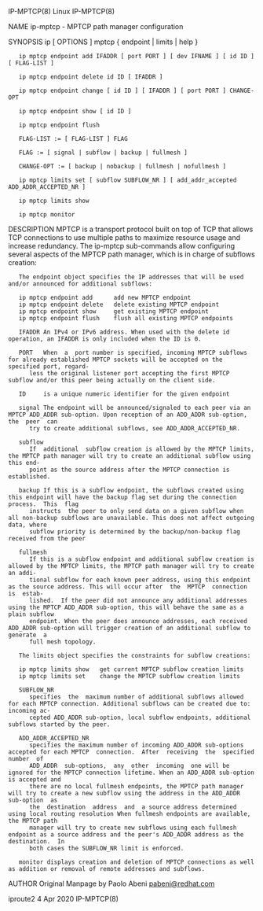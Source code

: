 IP-MPTCP(8)								     Linux								   IP-MPTCP(8)

NAME
       ip-mptcp - MPTCP path manager configuration

SYNOPSIS
       ip [ OPTIONS ] mptcp { endpoint	| limits  | help  }

       ip mptcp endpoint add IFADDR [ port PORT ] [ dev IFNAME ] [ id ID ] [ FLAG-LIST ]

       ip mptcp endpoint delete id ID [ IFADDR ]

       ip mptcp endpoint change [ id ID ] [ IFADDR ] [ port PORT ] CHANGE-OPT

       ip mptcp endpoint show [ id ID ]

       ip mptcp endpoint flush

       FLAG-LIST := [ FLAG-LIST ] FLAG

       FLAG := [ signal | subflow | backup | fullmesh ]

       CHANGE-OPT := [ backup | nobackup | fullmesh | nofullmesh ]

       ip mptcp limits set [ subflow SUBFLOW_NR ] [ add_addr_accepted ADD_ADDR_ACCEPTED_NR ]

       ip mptcp limits show

       ip mptcp monitor

DESCRIPTION
       MPTCP is a transport protocol built on top of TCP that allows TCP connections to use multiple paths to maximize resource usage and increase redundancy.
       The ip-mptcp sub-commands allow configuring several aspects of the MPTCP path manager, which is in charge of subflows creation:

       The endpoint object specifies the IP addresses that will be used and/or announced for additional subflows:

       ip mptcp endpoint add	  add new MPTCP endpoint
       ip mptcp endpoint delete	  delete existing MPTCP endpoint
       ip mptcp endpoint show	  get existing MPTCP endpoint
       ip mptcp endpoint flush	  flush all existing MPTCP endpoints

       IFADDR An IPv4 or IPv6 address. When used with the delete id operation, an IFADDR is only included when the ID is 0.

       PORT   When  a  port number is specified, incoming MPTCP subflows for already established MPTCP sockets will be accepted on the specified port, regard‐
	      less the original listener port accepting the first MPTCP subflow and/or this peer being actually on the client side.

       ID     is a unique numeric identifier for the given endpoint

       signal The endpoint will be announced/signaled to each peer via an MPTCP ADD_ADDR sub-option. Upon reception of an ADD_ADDR sub-option,	the  peer  can
	      try to create additional subflows, see ADD_ADDR_ACCEPTED_NR.

       subflow
	      If  additional  subflow creation is allowed by the MPTCP limits, the MPTCP path manager will try to create an additional subflow using this end‐
	      point as the source address after the MPTCP connection is established.

       backup If this is a subflow endpoint, the subflows created using this endpoint will have the backup flag set during the connection process.  This  flag
	      instructs	 the peer to only send data on a given subflow when all non-backup subflows are unavailable. This does not affect outgoing data, where
	      subflow priority is determined by the backup/non-backup flag received from the peer

       fullmesh
	      If this is a subflow endpoint and additional subflow creation is allowed by the MPTCP limits, the MPTCP path manager will try to create an addi‐
	      tional subflow for each known peer address, using this endpoint as the source address. This will occur after  the	 MPTCP	connection  is	estab‐
	      lished.  If the peer did not announce any additional addresses using the MPTCP ADD_ADDR sub-option, this will behave the same as a plain subflow
	      endpoint. When the peer does announce addresses, each received ADD_ADDR sub-option will trigger creation of an additional subflow to generate  a
	      full mesh topology.

       The limits object specifies the constraints for subflow creations:

       ip mptcp limits show   get current MPTCP subflow creation limits
       ip mptcp limits set    change the MPTCP subflow creation limits

       SUBFLOW_NR
	      specifies	 the  maximum number of additional subflows allowed for each MPTCP connection. Additional subflows can be created due to: incoming ac‐
	      cepted ADD_ADDR sub-option, local subflow endpoints, additional subflows started by the peer.

       ADD_ADDR_ACCEPTED_NR
	      specifies the maximum number of incoming ADD_ADDR sub-options accepted for each MPTCP  connection.  After	 receiving  the	 specified  number  of
	      ADD_ADDR	sub-options,  any  other  incoming  one will be ignored for the MPTCP connection lifetime. When an ADD_ADDR sub-option is accepted and
	      there are no local fullmesh endpoints, the MPTCP path manager will try to create a new subflow using the address in the ADD_ADDR	sub-option  as
	      the  destination	address	 and  a source address determined using local routing resolution When fullmesh endpoints are available, the MPTCP path
	      manager will try to create new subflows using each fullmesh endpoint as a source address and the peer's ADD_ADDR address as the destination.  In
	      both cases the SUBFLOW_NR limit is enforced.

       monitor displays creation and deletion of MPTCP connections as well as addition or removal of remote addresses and subflows.

AUTHOR
       Original Manpage by Paolo Abeni <pabeni@redhat.com>

iproute2								  4 Apr 2020								   IP-MPTCP(8)
